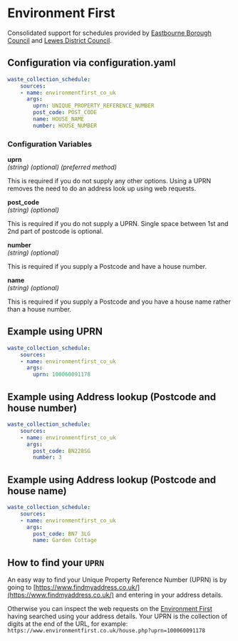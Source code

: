 # Environment First

Consolidated support for schedules provided by [Eastbourne Borough Council](https://www.lewes-eastbourne.gov.uk/bins-waste-and-recycling/) and [Lewes District Council](https://www.lewes-eastbourne.gov.uk/bins-waste-and-recycling/).

## Configuration via configuration.yaml

```yaml
waste_collection_schedule:
    sources:
    - name: environmentfirst_co_uk
      args:
        uprn: UNIQUE_PROPERTY_REFERENCE_NUMBER
        post_code: POST_CODE
        name: HOUSE_NAME
        number: HOUSE_NUMBER
```

### Configuration Variables

**uprn**  
*(string) (optional) (preferred method)*

This is required if you do not supply any other options. Using a UPRN removes the need to do an address look up using web requests.

**post_code**  
*(string) (optional)*

This is required if you do not supply a UPRN. Single space between 1st and 2nd part of postcode is optional.

**number**  
*(string) (optional)*

This is required if you supply a Postcode and have a house number.

**name**  
*(string) (optional)*

This is required if you supply a Postcode and you have a house name rather than a house number.

## Example using UPRN

```yaml
waste_collection_schedule:
    sources:
    - name: environmentfirst_co_uk
      args:
        uprn: 100060091178
```

## Example using Address lookup (Postcode and house number)

```yaml
waste_collection_schedule:
    sources:
    - name: environmentfirst_co_uk
      args:
        post_code: BN228SG
        number: 3
```

## Example using Address lookup (Postcode and house name)

```yaml
waste_collection_schedule:
    sources:
    - name: environmentfirst_co_uk
      args:
        post_code: BN7 3LG
        name: Garden Cottage
```

## How to find your `UPRN`

An easy way to find your Unique Property Reference Number (UPRN) is by going to [https://www.findmyaddress.co.uk/](https://www.findmyaddress.co.uk/) and entering in your address details.

Otherwise you can inspect the web requests on the [Environment First](https://www.environmentfirst.co.uk/) having searched using your address details. Your UPRN is the collection of digits at the end of the URL, for example: `https://www.environmentfirst.co.uk/house.php?uprn=100060091178`
